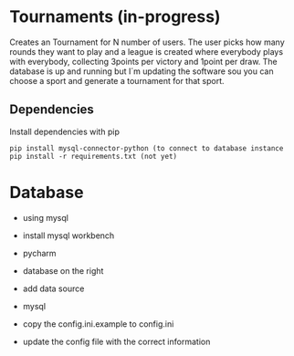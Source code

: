 # Tournaments (in-progress)
Creates an Tournament for N number of users. The user picks how many rounds they want to play and a league is created where everybody plays with everybody, collecting 3points per victory and 1point per draw. 
The database is up and running but I´m updating the software sou you can choose a sport and generate a tournament for that sport.


## Dependencies

Install dependencies with pip

```
pip install mysql-connector-python (to connect to database instance
pip install -r requirements.txt (not yet)

```

# Database
- using mysql
- install mysql workbench
  
- pycharm
- database on the right
- add data source
- mysql
- copy the config.ini.example to config.ini
- update the config file with the correct information

